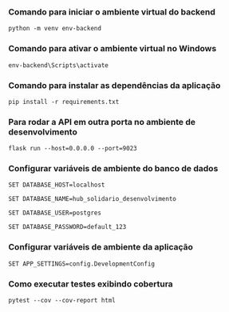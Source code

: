 ### Comando para iniciar o ambiente virtual do backend

```
python -m venv env-backend
```

### Comando para ativar o ambiente virtual no Windows

```
env-backend\Scripts\activate
```

### Comando para instalar as dependências da aplicação

```
pip install -r requirements.txt
```

### Para rodar a API em outra porta no ambiente de desenvolvimento

```
flask run --host=0.0.0.0 --port=9023
```

### Configurar variáveis de ambiente do banco de dados

```
SET DATABASE_HOST=localhost
```

```
SET DATABASE_NAME=hub_solidario_desenvolvimento
```

```
SET DATABASE_USER=postgres
```

```
SET DATABASE_PASSWORD=default_123
```

### Configurar variáveis de ambiente da aplicação

```
SET APP_SETTINGS=config.DevelopmentConfig
```

### Como executar testes exibindo cobertura

```
pytest --cov --cov-report html
```